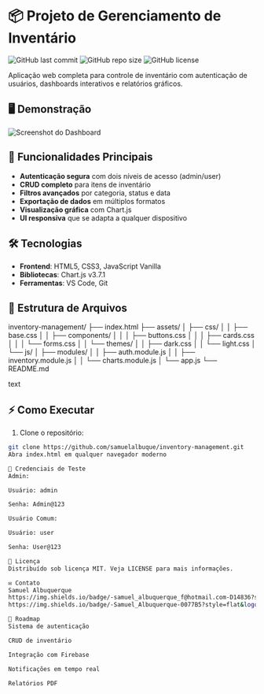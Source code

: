 # 📦 Projeto de Gerenciamento de Inventário

![GitHub last commit](https://img.shields.io/github/last-commit/samuelalbuque/inventory-management)
![GitHub repo size](https://img.shields.io/github/repo-size/samuelalbuque/inventory-management)
![GitHub license](https://img.shields.io/github/license/samuelalbuque/inventory-management)

Aplicação web completa para controle de inventário com autenticação de usuários, dashboards interativos e relatórios gráficos.

## 🖥️ Demonstração

![Screenshot do Dashboard](https://via.placeholder.com/800x500?text=Dashboard+Screenshot)

## 🚀 Funcionalidades Principais
- **Autenticação segura** com dois níveis de acesso (admin/user)
- **CRUD completo** para itens de inventário
- **Filtros avançados** por categoria, status e data
- **Exportação de dados** em múltiplos formatos
- **Visualização gráfica** com Chart.js
- **UI responsiva** que se adapta a qualquer dispositivo

## 🛠️ Tecnologias
- **Frontend**: HTML5, CSS3, JavaScript Vanilla
- **Bibliotecas**: Chart.js v3.7.1
- **Ferramentas**: VS Code, Git

## 📂 Estrutura de Arquivos
inventory-management/
├── index.html
├── assets/
│ ├── css/
│ │ ├── base.css
│ │ ├── components/
│ │ │ ├── buttons.css
│ │ │ ├── cards.css
│ │ │ └── forms.css
│ │ └── themes/
│ │ ├── dark.css
│ │ └── light.css
│ └── js/
│ ├── modules/
│ │ ├── auth.module.js
│ │ ├── inventory.module.js
│ │ └── charts.module.js
│ └── app.js
└── README.md

text

## ⚡ Como Executar
1. Clone o repositório:
```bash
git clone https://github.com/samuelalbuque/inventory-management.git
Abra index.html em qualquer navegador moderno

📌 Credenciais de Teste
Admin:

Usuário: admin

Senha: Admin@123

Usuário Comum:

Usuário: user

Senha: User@123

📄 Licença
Distribuído sob licença MIT. Veja LICENSE para mais informações.

✉️ Contato
Samuel Albuquerque
https://img.shields.io/badge/-samuel_albuquerque_f@hotmail.com-D14836?style=flat&logo=gmail&logoColor=white
https://img.shields.io/badge/-Samuel_Albuquerque-0077B5?style=flat&logo=linkedin&logoColor=white

🌟 Roadmap
Sistema de autenticação

CRUD de inventário

Integração com Firebase

Notificações em tempo real

Relatórios PDF